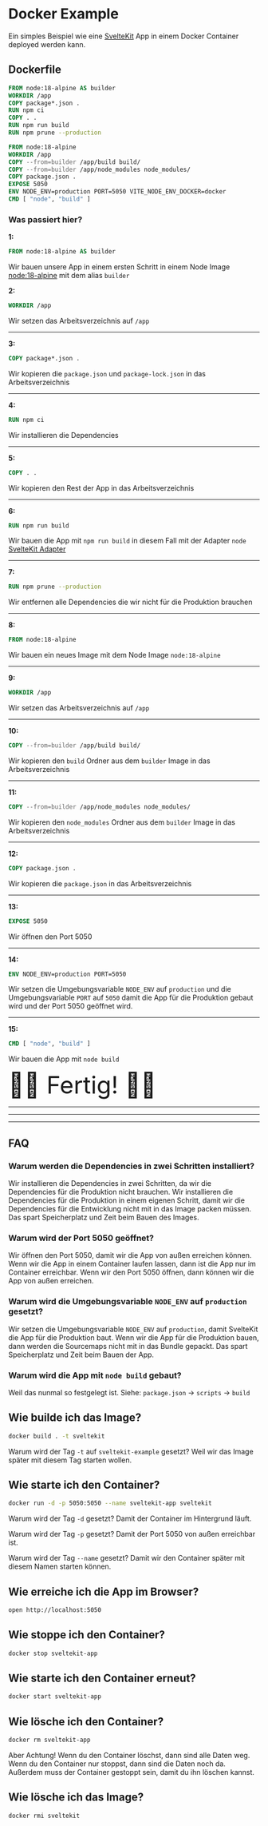# Docker Example

Ein simples Beispiel wie eine [SvelteKit](https://kit.svelte.dev/) App in einem Docker Container deployed werden kann.

## Dockerfile

```dockerfile
FROM node:18-alpine AS builder
WORKDIR /app
COPY package*.json .
RUN npm ci
COPY . .
RUN npm run build
RUN npm prune --production

FROM node:18-alpine
WORKDIR /app
COPY --from=builder /app/build build/
COPY --from=builder /app/node_modules node_modules/
COPY package.json .
EXPOSE 5050
ENV NODE_ENV=production PORT=5050 VITE_NODE_ENV_DOCKER=docker
CMD [ "node", "build" ]
```

### Was passiert hier?

**1:**

```dockerfile
FROM node:18-alpine AS builder
```

Wir bauen unsere App in einem ersten Schritt in einem Node Image [node:18-alpine](https://hub.docker.com/_/node) mit dem alias `builder`

**2:**

```dockerfile
WORKDIR /app
```

Wir setzen das Arbeitsverzeichnis auf `/app`

<hr/>

**3:**

```dockerfile
COPY package*.json .
```

Wir kopieren die `package.json` und `package-lock.json` in das Arbeitsverzeichnis

<hr/>

**4:**

```dockerfile
RUN npm ci
```

Wir installieren die Dependencies

<hr/>

**5:**

```dockerfile
COPY . .
```

Wir kopieren den Rest der App in das Arbeitsverzeichnis

<hr/>

**6:**

```dockerfile
RUN npm run build
```

Wir bauen die App mit `npm run build` in diesem Fall mit der Adapter `node` [SvelteKit Adapter](https://kit.svelte.dev/docs#adapters)

<hr/>

**7:**

```dockerfile
RUN npm prune --production
```

Wir entfernen alle Dependencies die wir nicht für die Produktion brauchen

<hr/>

**8:**

```dockerfile
FROM node:18-alpine
```

Wir bauen ein neues Image mit dem Node Image `node:18-alpine`

<hr/>

**9:**

```dockerfile
WORKDIR /app
```

Wir setzen das Arbeitsverzeichnis auf `/app`

<hr/>

**10:**

```dockerfile
COPY --from=builder /app/build build/
```

Wir kopieren den `build` Ordner aus dem `builder` Image in das Arbeitsverzeichnis

<hr/>

**11:**

```dockerfile
COPY --from=builder /app/node_modules node_modules/
```

Wir kopieren den `node_modules` Ordner aus dem `builder` Image in das Arbeitsverzeichnis

<hr/>

**12:**

```dockerfile
COPY package.json .
```

Wir kopieren die `package.json` in das Arbeitsverzeichnis

<hr/>

**13:**

```dockerfile
EXPOSE 5050
```

Wir öffnen den Port 5050

<hr/>

**14:**

```dockerfile
ENV NODE_ENV=production PORT=5050
```

Wir setzen die Umgebungsvariable `NODE_ENV` auf `production` und die Umgebungsvariable `PORT` auf `5050` damit die App für die Produktion gebaut wird und der Port 5050 geöffnet wird.

<hr/>

**15:**

```dockerfile
CMD [ "node", "build" ]
```

Wir bauen die App mit `node build`

 <font size="10">
 🎉🎉 Fertig! 🎉🎉
 </font>

<hr/>
<hr/>
<hr/>

## FAQ

### Warum werden die Dependencies in zwei Schritten installiert?

Wir installieren die Dependencies in zwei Schritten, da wir die Dependencies für die Produktion nicht brauchen. Wir installieren die Dependencies für die Produktion in einem eigenen Schritt, damit wir die Dependencies für die Entwicklung nicht mit in das Image packen müssen. Das spart Speicherplatz und Zeit beim Bauen des Images.

### Warum wird der Port 5050 geöffnet?

Wir öffnen den Port 5050, damit wir die App von außen erreichen können. Wenn wir die App in einem Container laufen lassen, dann ist die App nur im Container erreichbar. Wenn wir den Port 5050 öffnen, dann können wir die App von außen erreichen.

### Warum wird die Umgebungsvariable `NODE_ENV` auf `production` gesetzt?

Wir setzen die Umgebungsvariable `NODE_ENV` auf `production`, damit SvelteKit die App für die Produktion baut. Wenn wir die App für die Produktion bauen, dann werden die Sourcemaps nicht mit in das Bundle gepackt. Das spart Speicherplatz und Zeit beim Bauen der App.

### Warum wird die App mit `node build` gebaut?

Weil das nunmal so festgelegt ist. Siehe: `package.json` -> `scripts` -> `build`

## Wie builde ich das Image?

```bash
docker build . -t sveltekit
```

Warum wird der Tag `-t` auf `sveltekit-example` gesetzt? Weil wir das Image später mit diesem Tag starten wollen.

## Wie starte ich den Container?

```bash
docker run -d -p 5050:5050 --name sveltekit-app sveltekit
```

Warum wird der Tag `-d` gesetzt? Damit der Container im Hintergrund läuft.

Warum wird der Tag `-p` gesetzt? Damit der Port 5050 von außen erreichbar ist.

Warum wird der Tag `--name` gesetzt? Damit wir den Container später mit diesem Namen starten können.

## Wie erreiche ich die App im Browser?

```bash
open http://localhost:5050
```

## Wie stoppe ich den Container?

```bash
docker stop sveltekit-app
```

## Wie starte ich den Container erneut?

```bash
docker start sveltekit-app
```

## Wie lösche ich den Container?

```bash
docker rm sveltekit-app
```

Aber Achtung! Wenn du den Container löschst, dann sind alle Daten weg. Wenn du den Container nur stoppst, dann sind die Daten noch da. Außerdem muss der Container gestoppt sein, damit du ihn löschen kannst.

## Wie lösche ich das Image?

```bash
docker rmi sveltekit
```
